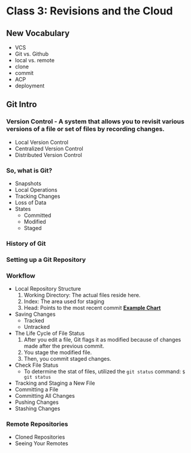 # Class 3: Revisions and the Cloud

## New Vocabulary
- VCS
- Git vs. Github
- local vs. remote
- clone
- commit
- ACP
- deployment

## Git Intro

### Version Control - A system that allows you to revisit various versions of a file or set of files by recording changes.
  - Local Version Control
  - Centralized Version Control
  - Distributed Version Control

### So, what is Git?
  - Snapshots
  - Local Operations
  - Tracking Changes
  - Loss of Data
  - States
    - Committed
    - Modified
    - Staged

### History of Git

### Setting up a Git Repository

### Workflow
- Local Repository Structure
   1. Working Directory: The actual files reside here.
   1. Index: The area used for staging
   1. Head: Points to the most recent commit **[Example Chart](https://blog.udemy.com/wp-content/uploads/2015/08/image036.png)**
- Saving Changes
  * Tracked
  * Untracked
- The Life Cycle of File Status
  1. After you edit a file, Git flags it as modified because of changes made after the previous commit.
  1. You stage the modified file.
  1. Then, you commit staged changes.
- Check File Status
  * To determine the stat of files, utilized the ```git status``` command:
    ```$ git status```
- Tracking and Staging a New File
- Committing a File
- Committing All Changes
- Pushing Changes
- Stashing Changes

### Remote Repositories
  - Cloned Repositories
  - Seeing Your Remotes

## 
